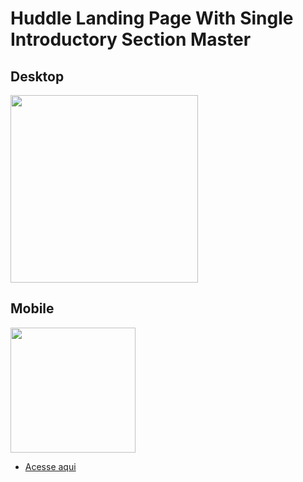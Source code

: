 # Huddle Landing Page With Single Introductory Section Master

## Desktop

<img src='https://cdn.discordapp.com/attachments/920032936823238658/939227754556178522/unknown.png' width='300px'>

## Mobile

<img src='https://cdn.discordapp.com/attachments/920032936823238658/939227866552475688/unknown.png' width='200px'>

- [Acesse aqui](https://eduardohoths.github.io/front-end-mentor/newbie-level/huddle-landing-page-with-single-introductory-section-master)